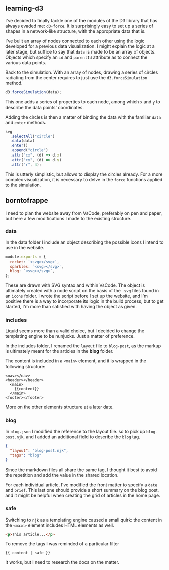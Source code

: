 ## learning-d3

I've decided to finally tackle one of the modules of the D3 library that has always evaded me: `d3-force`. It is surprisingly easy to set up a series of shapes in a network-like structure, with the appropriate data that is.

I've built an array of nodes connected to each other using the logic developed for a previous data visualization. I might explain the logic at a later stage, but suffice to say that `data` is made to be an array of objects. Objects which specify an `id` and `parentId` attribute as to connect the various data points.

Back to the simulation. With an array of nodes, drawing a series of circles radiating from the center requires to just use the `d3.forceSimulation` method.

```js
d3.forceSimulation(data);
```

This one adds a series of properties to each node, among which `x` and `y` to describe the data points' coordinates.

Adding the circles is then a matter of binding the data with the familiar `data` and `enter` methods.

```js
svg
  .selectAll("circle")
  .data(data)
  .enter()
  .append("circle")
  .attr("cx", (d) => d.x)
  .attr("cy", (d) => d.y)
  .attr("r", 4);
```

This is utterly simplistic, but allows to display the circles already. For a more complex visualization, it is necessary to delve in the `force` functions applied to the simulation.

## borntofrappe

I need to plan the website away from VsCode, preferably on pen and paper, but here a few modifications I made to the existing structure.

### data

In the data folder I include an object describing the possible icons I intend to use in the website.

```js
module.exports = {
  rocket: `<svg></svg>`,
  sparkles: `<svg></svg>`,
  blog: `<svg></svg>`,
};
```

These are drawn with SVG syntax and within VsCode. The object is ultimately created with a node script on the basis of the `.svg` files found in an `icons` folder. I wrote the script before I set up the website, and I'm positive there is a way to incorporate its logic in the build process, but to get started, I'm more than satisfied with having the object as given.

### includes

Liquid seems more than a valid choice, but I decided to change the templating engine to be nunjucks. Just a matter of preference.

In the includes folder, I renamed the `layout` file to `blog-post`, as the markup is ultimately meant for the articles in the **blog** folder.

The content is included in a `<main>` element, and it is wrapped in the following structure:

```njk
<nav></nav>
<header></header>
  <main>
    {{content}}
  </main>
<footer></footer>
```

More on the other elements structure at a later date.

### blog

In `blog.json` I modified the reference to the layout file. so to pick up `blog-post.njk`, and I added an additional field to describe the `blog` tag.

```json
{
  "layout": "blog-post.njk",
  "tags": "blog"
}
```

Since the markdown files all share the same tag, I thought it best to avoid the repetition and add the value in the shared location.

For each individual article, I've modified the front matter to specify a `date` and `brief`. This last one should provide a short summary on the blog post, and it might be helpful when creating the grid of articles in the home page.

### safe

Switching to `njk` as a templating engine caused a small quirk: the content in the `<main>` element includes HTML elements as well.

```html
<p>This article...</p>
```

To remove the tags I was reminded of a particular filter

```njk
{{ content | safe }}
```

It works, but I need to research the docs on the matter.

